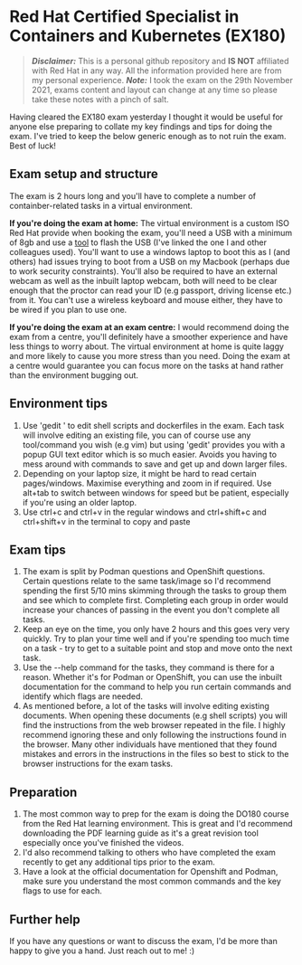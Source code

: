 # Red Hat Certified Specialist in Containers and Kubernetes (EX180)

> ***Disclaimer:*** This is a personal github repository and **IS NOT** affiliated with Red Hat in any way. All the information provided here are from my personal experience.
> ***Note:*** I took the exam on the 29th November 2021, exams content and layout can change at any time so please take these notes with a pinch of salt.

Having cleared the EX180 exam yesterday I thought it would be useful for anyone else preparing to collate my key findings and tips for doing the exam. I've tried to keep the below generic enough as to not ruin the exam. Best of luck!

## Exam setup and structure

The exam is 2 hours long and you'll have to complete a number of containber-related tasks in a virtual environment. 

**If you're doing the exam at home:**
The virtual environment is a custom ISO Red Hat provide when booking the exam, you'll need a USB with a minimum of 8gb and use a [tool](https://www.balena.io/etcher/) to flash the USB (I've linked the one I and other colleagues used). You'll want to use a windows laptop to boot this as I (and others) had issues trying to boot from a USB on my Macbook (perhaps due to work security constraints). You'll also be required to have an external webcam as well as the inbuilt laptop webcam, both will need to be clear enough that the proctor can read your ID (e.g passport, driving license etc.) from it. You can't use a wireless keyboard and mouse either, they have to be wired if you plan to use one.

**If you're doing the exam at an exam centre:**
I would recommend doing the exam from a centre, you'll definitely have a smoother experience and have less things to worry about. The virtual environment at home is quite laggy and more likely to cause you more stress than you need. Doing the exam at a centre would guarantee you can focus more on the tasks at hand rather than the environment bugging out.

## Environment tips

1. Use 'gedit <filename>' to edit shell scripts and dockerfiles in the exam. Each task will involve editing an existing file, you can of course use any tool/command you wish (e.g vim) but using 'gedit' provides you with a popup GUI text editor which is so much easier. Avoids you having to mess around with commands to save and get up and down larger files.
2. Depending on your laptop size, it might be hard to read certain pages/windows. Maximise everything and zoom in if required. Use alt+tab to switch between windows for speed but be patient, especially if you're using an older laptop.
3. Use ctrl+c and ctrl+v in the regular windows and ctrl+shift+c and ctrl+shift+v in the terminal to copy and paste

## Exam tips
  
1. The exam is split by Podman questions and OpenShift questions. Certain questions relate to the same task/image so I'd recommend spending the first 5/10 mins skimming through the tasks to group them and see which to complete first. Completing each group in order would increase your chances of passing in the event you don't complete all tasks.
2. Keep an eye on the time, you only have 2 hours and this goes very very quickly. Try to plan your time well and if you're spending too much time on a task - try to get to a suitable point and stop and move onto the next task.
3. Use the --help command for the tasks, they command is there for a reason. Whether it's for Podman or OpenShift, you can use the inbuilt documentation for the command to help you run certain commands and identify which flags are needed.
4. As mentioned before, a lot of the tasks will involve editing existing documents. When opening these documents (e.g shell scripts) you will find the instructions from the web browser repeated in the file. I highly recommend ignoring these and only following the instructions found in the browser. Many other individuals have mentioned that they found mistakes and errors in the instructions in the files so best to stick to the browser instructions for the exam tasks.

## Preparation
  
1. The most common way to prep for the exam is doing the DO180 course from the Red Hat learning environment. This is great and I'd recommend downloading the PDF learning guide as it's a great revision tool especially once you've finished the videos.
2. I'd also recommend talking to others who have completed the exam recently to get any additional tips prior to the exam.
3. Have a look at the official documentation for Openshift and Podman, make sure you understand the most common commands and the key flags to use for each.
  
## Further help
  
If you have any questions or want to discuss the exam, I'd be more than happy to give you a hand. Just reach out to me! :)
